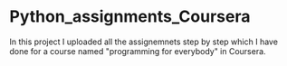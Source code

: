# Python_assignments_Coursera

In this project I uploaded all the assignemnets step by step which I have done for a course named "programming for everybody" in Coursera.
